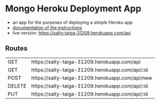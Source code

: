 # Mongo Heroku Deployment App
- an app for the purposes of deploying a simple Heroku app
- [documentation of the instructions](https://github.com/mlizchap/mongo-heroku-deployment/blob/master/README.md)
- live version:  https://salty-taiga-31209.herokuapp.com/api

## Routes
<table>
<tr>
  <td>GET</td>
  <td>https://salty-taiga-31209.herokuapp.com/api</td>
</tr>
<tr>
  <td>GET</td>
  <td>https://salty-taiga-31209.herokuapp.com/api/:id</td>
</tr>
<tr>
  <td>POST</td>
  <td>https://salty-taiga-31209.herokuapp.com/api/new</td>
</tr>
<tr>
  <td>DELETE</td>
  <td>https://salty-taiga-31209.herokuapp.com/api/:id</td>
</tr>
<tr>
  <td>PUT</td>
  <td>https://salty-taiga-31209.herokuapp.com/api/:id</td>
</tr>
</table>
